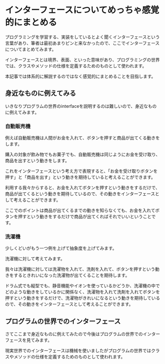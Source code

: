 # インターフェースについてめっちゃ感覚的にまとめる

プログラミングを学習する、実装をしているとよく聞くインターフェースという言葉があり、筆者は最初あまりピンと来なかったので、ここでインターフェースについてまとめてみます。

インターフェースとは境界、表面、といった意味があり、プログラミングの世界では、クラスやメソッドの仕様を定義するためのものとして使われます。

本記事では体系的に解説するのではなく感覚的にまとめることを目指します。

## 身近なものに例えてみる

いきなりプログラムの世界のinterfaceを説明するのは難しいので、身近なものに例えてみます。

### 自動販売機

例えば自動販売機は人間がお金を入れて、ボタンを押すと商品が出てくる動きをします。

購入の対象が飲み物でもお菓子でも、自動販売機は同じようにお金を受け取り、商品を出すという動きをします。

これをインターフェースという考え方で表現すると、「お金を受け取りボタンを押す」と「商品を出す」という動きを期待していると考えることができます。

利用する我々からすると、お金を入れてボタンを押すという動きをするだけで、商品が出てくるという動きを期待しているので、その動きをインターフェースとして考えることができます。

ここでのポイントは商品が出てくるまでの動きを知らなくても、お金を入れてボタンを押すという動きをするだけで商品が出てくればそれでいいということです。

### 洗濯機

少しくどいがもう一つ例を上げて抽象度を上げてみます。

洗濯機に対して考えてみます。

我々は洗濯機に対しては洗濯物を入れて、洗剤を入れて、ボタンを押すという動きをするときれいになった洗濯物が出てくることを期待します。

ドラム式でも縦型でも、静音機能やイオンを使っているかどうか、洗濯機の中でどのような動きをしているかに関係なく、洗濯物を入れて洗剤を入れてボタンを押すという動きをするだけで、洗濯物がきれいになるという動きを期待しているので、その動きをインターフェースとして考えることができます。

## プログラムの世界でのインターフェース

さてここまで身近なものに例えてみたので今後はプログラムの世界でのインターフェースを見てみます。

現実世界でのインターフェースは機械を使いましたがプログラムの世界ではクラスやメソッドの仕様を定義するためのものとして使われます。
